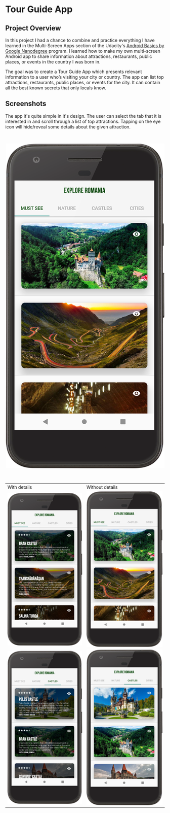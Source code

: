 # Tour Guide App


## Project Overview


In this project I had a chance to combine and practice everything I have learned in the Multi-Screen Apps section of the Udacity's [Android Basics by Google Nanodegree](https://www.udacity.com/course/android-basics-nanodegree-by-google--nd803) program. I learned how to make my own multi-screen Android app to share information about attractions, restaurants, public places, or events in the country I was born in.

The goal was to create a Tour Guide App which presents relevant information to a user who’s visiting your city or country. The app can list top attractions, restaurants, public places, or events for the city. It can contain all the best known secrets that only locals know.

## Screenshots


The app it's quite simple in it's design. The user can select the tab that it is interested in and scroll through a list of top attractions. Tapping on the eye icon will hide/reveal some details about the given attraction.

<br>
<p align="center">
<img src="_screenshots/02.png">
</p>

<br>

<table>
  <tr>
    <td>With details</td>
    <td>Without details</td>
  </tr>
  <tr>
    <td><img src="_screenshots/01.png"></td>
    <td><img src="_screenshots/02.png"></td>
  </tr>
  <tr>
    <td><img src="_screenshots/03.png"></td>
    <td><img src="_screenshots/04.png"></td>
  </tr>
 </table>
 
